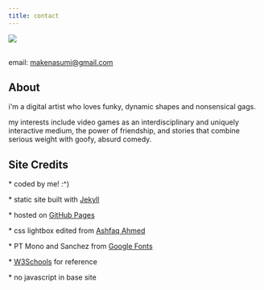 ```yaml
---
title: contact
---
```


<div class="centered">
  <img src="{{ '/assets/images/iconcrop.png' | relative_url }}">
</div><br>

email: <makenasumi@gmail.com>

## About

<div class="textbox">
  <p>i'm a digital artist who loves funky, dynamic shapes and nonsensical gags.</p>
  <p>my interests include video games as an interdisciplinary and uniquely interactive medium, the power of friendship, and stories that combine serious weight with goofy, absurd comedy.</p>
</div>

## Site Credits

\* coded by me! :^)

\* static site built with [Jekyll](https://jekyllrb.com/)

\* hosted on [GitHub Pages](https://pages.github.com/)

\* css lightbox edited from [Ashfaq Ahmed](https://codeconvey.com/pure-css-lightbox/)

\* PT Mono and Sanchez from [Google Fonts](https://fonts.google.com/)

\* [W3Schools](https://www.w3schools.com/) for reference

\* no javascript in base site
